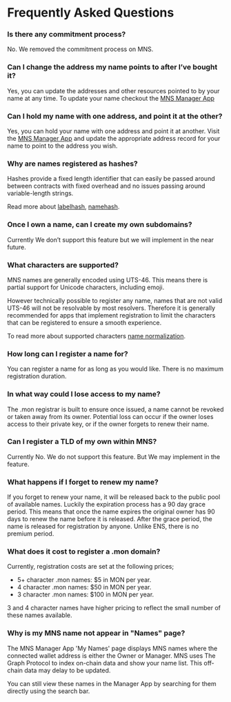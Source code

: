 # Frequently Asked Questions

### Is there any commitment process?

No. We removed the commitment process on MNS.

### Can I change the address my name points to after I’ve bought it?

Yes, you can update the addresses and other resources pointed to by your name at any time.
To update your name checkout the [MNS Manager App](https://dapp.monadns.com)

### Can I hold my name with one address, and point it at the other?

Yes, you can hold your name with one address and point it at another. Visit the [MNS Manager App](https://dapp.monadns.com) and update the appropriate address record for your name to point to the address you wish.

### Why are names registered as hashes?

Hashes provide a fixed length identifier that can easily be passed around between contracts with fixed overhead and no issues passing around variable-length strings.

Read more about [labelhash](/using-mns/name-processing), [namehash](/using-mns/name-processing).

### Once I own a name, can I create my own subdomains?

Currently We don’t support this feature but we will implement in the near future.

### What characters are supported?

MNS names are generally encoded using UTS-46. This means there is partial support for Unicode characters, including emoji.

However technically possible to register any name, names that are not valid UTS-46 will not be resolvable by most resolvers. Therefore it is generally recommended for apps that implement registration to limit the characters that can be registered to ensure a smooth experience.

To read more about supported characters [name normalization](/using-mns/name-processing#name-normalization).

### How long can I register a name for?

You can register a name for as long as you would like. There is no maximum registration duration.

### In what way could I lose access to my name?

The .mon registrar is built to ensure once issued, a name cannot be revoked or taken away from its owner. Potential loss can occur if the owner loses access to their private key, or if the owner forgets to renew their name.

### Can I register a TLD of my own within MNS?

Currently No. We do not support this feature. But We may implement in the feature.

### What happens if I forget to renew my name?

If you forget to renew your name, it will be released back to the public pool of available names. Luckily the expiration process has a 90 day grace period. This means that once the name expires the original owner has 90 days to renew the name before it is released. After the grace period, the name is released for registration by anyone. Unlike ENS, there is no premium period.

### What does it cost to register a .mon domain?

Currently, registration costs are set at the following prices;
- 5+ character .mon names: $5 in MON per year.
- 4 character .mon names: $50 in MON per year.
- 3 character .mon names: $100 in MON per year.

3 and 4 character names have higher pricing to reflect the small number of these names available.

### Why is my MNS name not appear in "Names" page?

The MNS Manager App 'My Names' page displays MNS names where the connected wallet address is either the Owner or Manager. MNS uses The Graph Protocol to index on-chain data and show your name list. This off-chain data may delay to be updated. 

You can still view these names in the Manager App by searching for them directly using the search bar. 






